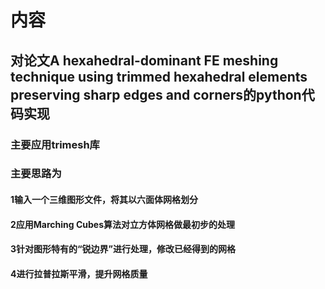 
# 内容
## 对论文A hexahedral‑dominant FE meshing technique using trimmed hexahedral elements preserving sharp edges and corners的python代码实现
### 主要应用trimesh库
### 主要思路为
#### 1输入一个三维图形文件，将其以六面体网格划分
#### 2应用Marching Cubes算法对立方体网格做最初步的处理
#### 3针对图形特有的“锐边界”进行处理，修改已经得到的网格
#### 4进行拉普拉斯平滑，提升网格质量
